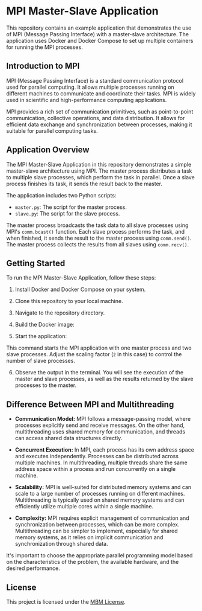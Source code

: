 # MPI Master-Slave Application

This repository contains an example application that demonstrates the use of MPI (Message Passing Interface) with a master-slave architecture. The application uses Docker and Docker Compose to set up multiple containers for running the MPI processes.

## Introduction to MPI

MPI (Message Passing Interface) is a standard communication protocol used for parallel computing. It allows multiple processes running on different machines to communicate and coordinate their tasks. MPI is widely used in scientific and high-performance computing applications.

MPI provides a rich set of communication primitives, such as point-to-point communication, collective operations, and data distribution. It allows for efficient data exchange and synchronization between processes, making it suitable for parallel computing tasks.

## Application Overview

The MPI Master-Slave Application in this repository demonstrates a simple master-slave architecture using MPI. The master process distributes a task to multiple slave processes, which perform the task in parallel. Once a slave process finishes its task, it sends the result back to the master.

The application includes two Python scripts:
- `master.py`: The script for the master process.
- `slave.py`: The script for the slave process.

The master process broadcasts the task data to all slave processes using MPI's `comm.bcast()` function. Each slave process performs the task, and when finished, it sends the result to the master process using `comm.send()`. The master process collects the results from all slaves using `comm.recv()`.

## Getting Started

To run the MPI Master-Slave Application, follow these steps:

1. Install Docker and Docker Compose on your system.
2. Clone this repository to your local machine.
3. Navigate to the repository directory.

4. Build the Docker image:
5. Start the application:

This command starts the MPI application with one master process and two slave processes. Adjust the scaling factor (`2` in this case) to control the number of slave processes.

6. Observe the output in the terminal. You will see the execution of the master and slave processes, as well as the results returned by the slave processes to the master.

## Difference Between MPI and Multithreading

- **Communication Model:** MPI follows a message-passing model, where processes explicitly send and receive messages. On the other hand, multithreading uses shared memory for communication, and threads can access shared data structures directly.

- **Concurrent Execution:** In MPI, each process has its own address space and executes independently. Processes can be distributed across multiple machines. In multithreading, multiple threads share the same address space within a process and run concurrently on a single machine.

- **Scalability:** MPI is well-suited for distributed memory systems and can scale to a large number of processes running on different machines. Multithreading is typically used on shared memory systems and can efficiently utilize multiple cores within a single machine.

- **Complexity:** MPI requires explicit management of communication and synchronization between processes, which can be more complex. Multithreading can be simpler to implement, especially for shared memory systems, as it relies on implicit communication and synchronization through shared data.

It's important to choose the appropriate parallel programming model based on the characteristics of the problem, the available hardware, and the desired performance.

## License

This project is licensed under the [MBM License](LICENSE).
